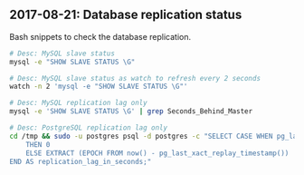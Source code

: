 ## 2017-08-21: Database replication status

Bash snippets to check the database replication.

```bash
# Desc: MySQL slave status
mysql -e "SHOW SLAVE STATUS \G"

# Desc: MySQL slave status as watch to refresh every 2 seconds
watch -n 2 'mysql -e "SHOW SLAVE STATUS \G"'

# Desc: MySQL replication lag only
mysql -e 'SHOW SLAVE STATUS \G' | grep Seconds_Behind_Master

# Desc: PostgreSQL replication lag only
cd /tmp && sudo -u postgres psql -d postgres -c "SELECT CASE WHEN pg_last_xlog_receive_location() = pg_last_xlog_replay_location()
    THEN 0
    ELSE EXTRACT (EPOCH FROM now() - pg_last_xact_replay_timestamp())
END AS replication_lag_in_seconds;"
```
